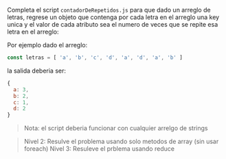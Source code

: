 
Completa el script `contadorDeRepetidos.js` para que dado un arreglo de letras, regrese un objeto que contenga por cada letra en el arreglo una key unica y el valor de cada atributo sea el numero de veces que se repite esa letra en el arreglo:

Por ejemplo dado el arreglo:

```javascript
const letras = [ 'a', 'b', 'c', 'd', 'a', 'd', 'a', 'b' ]
```

la salida deberia ser: 
```javascript
{
  a: 3,
  b: 2,
  c: 1,
  d: 2
}
```

> Nota: el script deberia funcionar con cualquier arrelgo de strings

> Nivel 2: Resulve el problema usando solo metodos de array (sin usar foreach)
> Nivel 3: Resuleve el prblema usando reduce
